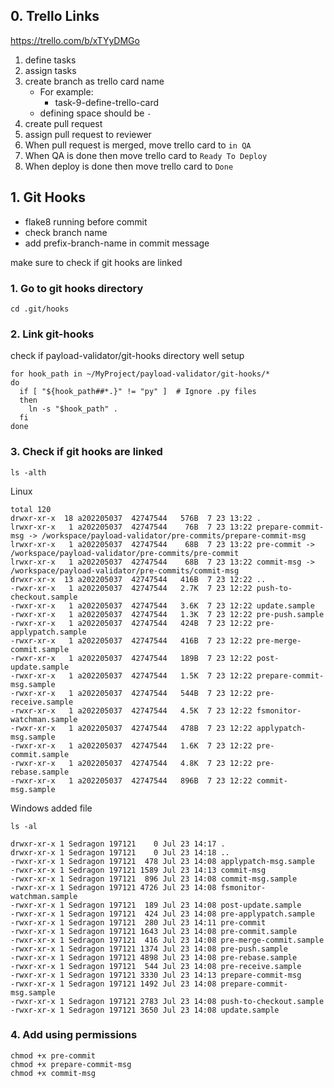 ## 0. Trello Links

https://trello.com/b/xTYyDMGo

1. define tasks
2. assign tasks
3. create branch as trello card name
   - For example:
     - task-9-define-trello-card
   - defining space should be `-`
4. create pull request
5. assign pull request to reviewer 
6. When pull request is merged, move trello card to `in QA`
7. When QA is done then move trello card to `Ready To Deploy`
8. When deploy is done then move trello card to `Done`

## 1. Git Hooks

- flake8 running before commit
- check branch name
- add prefix-branch-name in commit message

make sure to check if git hooks are linked

### 1. Go to git hooks directory 

```shell
cd .git/hooks
```

### 2. Link git-hooks

check if payload-validator/git-hooks directory well setup

```shell
for hook_path in ~/MyProject/payload-validator/git-hooks/*
do
  if [ "${hook_path##*.}" != "py" ]  # Ignore .py files
  then
    ln -s "$hook_path" .
  fi
done
```

### 3. Check if git hooks are linked

```shell
ls -alth
```

Linux

```shell
total 120
drwxr-xr-x  18 a202205037  42747544   576B  7 23 13:22 .
lrwxr-xr-x   1 a202205037  42747544    76B  7 23 13:22 prepare-commit-msg -> /workspace/payload-validator/pre-commits/prepare-commit-msg
lrwxr-xr-x   1 a202205037  42747544    68B  7 23 13:22 pre-commit -> /workspace/payload-validator/pre-commits/pre-commit
lrwxr-xr-x   1 a202205037  42747544    68B  7 23 13:22 commit-msg -> /workspace/payload-validator/pre-commits/commit-msg
drwxr-xr-x  13 a202205037  42747544   416B  7 23 12:22 ..
-rwxr-xr-x   1 a202205037  42747544   2.7K  7 23 12:22 push-to-checkout.sample
-rwxr-xr-x   1 a202205037  42747544   3.6K  7 23 12:22 update.sample
-rwxr-xr-x   1 a202205037  42747544   1.3K  7 23 12:22 pre-push.sample
-rwxr-xr-x   1 a202205037  42747544   424B  7 23 12:22 pre-applypatch.sample
-rwxr-xr-x   1 a202205037  42747544   416B  7 23 12:22 pre-merge-commit.sample
-rwxr-xr-x   1 a202205037  42747544   189B  7 23 12:22 post-update.sample
-rwxr-xr-x   1 a202205037  42747544   1.5K  7 23 12:22 prepare-commit-msg.sample
-rwxr-xr-x   1 a202205037  42747544   544B  7 23 12:22 pre-receive.sample
-rwxr-xr-x   1 a202205037  42747544   4.5K  7 23 12:22 fsmonitor-watchman.sample
-rwxr-xr-x   1 a202205037  42747544   478B  7 23 12:22 applypatch-msg.sample
-rwxr-xr-x   1 a202205037  42747544   1.6K  7 23 12:22 pre-commit.sample
-rwxr-xr-x   1 a202205037  42747544   4.8K  7 23 12:22 pre-rebase.sample
-rwxr-xr-x   1 a202205037  42747544   896B  7 23 12:22 commit-msg.sample
```

Windows added file

```shell
ls -al
```

```shell
drwxr-xr-x 1 Sedragon 197121    0 Jul 23 14:17 .
drwxr-xr-x 1 Sedragon 197121    0 Jul 23 14:18 ..
-rwxr-xr-x 1 Sedragon 197121  478 Jul 23 14:08 applypatch-msg.sample
-rwxr-xr-x 1 Sedragon 197121 1589 Jul 23 14:13 commit-msg
-rwxr-xr-x 1 Sedragon 197121  896 Jul 23 14:08 commit-msg.sample
-rwxr-xr-x 1 Sedragon 197121 4726 Jul 23 14:08 fsmonitor-watchman.sample
-rwxr-xr-x 1 Sedragon 197121  189 Jul 23 14:08 post-update.sample
-rwxr-xr-x 1 Sedragon 197121  424 Jul 23 14:08 pre-applypatch.sample
-rwxr-xr-x 1 Sedragon 197121  280 Jul 23 14:11 pre-commit
-rwxr-xr-x 1 Sedragon 197121 1643 Jul 23 14:08 pre-commit.sample
-rwxr-xr-x 1 Sedragon 197121  416 Jul 23 14:08 pre-merge-commit.sample
-rwxr-xr-x 1 Sedragon 197121 1374 Jul 23 14:08 pre-push.sample
-rwxr-xr-x 1 Sedragon 197121 4898 Jul 23 14:08 pre-rebase.sample
-rwxr-xr-x 1 Sedragon 197121  544 Jul 23 14:08 pre-receive.sample
-rwxr-xr-x 1 Sedragon 197121 3330 Jul 23 14:13 prepare-commit-msg
-rwxr-xr-x 1 Sedragon 197121 1492 Jul 23 14:08 prepare-commit-msg.sample
-rwxr-xr-x 1 Sedragon 197121 2783 Jul 23 14:08 push-to-checkout.sample
-rwxr-xr-x 1 Sedragon 197121 3650 Jul 23 14:08 update.sample
```


### 4. Add using permissions

```shell
chmod +x pre-commit
chmod +x prepare-commit-msg
chmod +x commit-msg
```